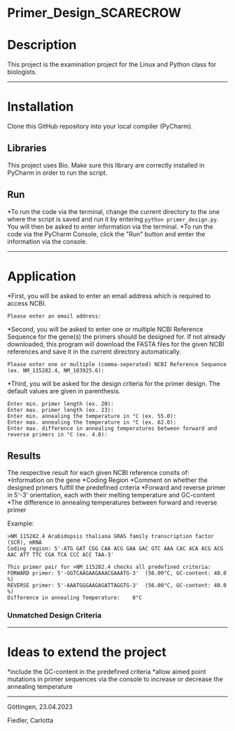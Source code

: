 # Primer_Design_SCARECROW


# Description
This project is the examination project for the Linux and Python class for biologists.

---

# Installation
Clone this GitHub repository into your local compiler (PyCharm).

## Libraries
This project uses Bio. Make sure this library are correctly installed in PyCharm in order to run the script.

## Run
*To run the code via the terminal, change the current directory to the one where the script is saved and run it by entering ```python primer_design.py```. You will then be asked to enter information via the terminal.
*To run the code via the PyCharm Console, click the "Run" button and emter the information via the console.

---

# Application
*First, you will be asked to enter an email address which is required to access NCBI.

```
Please enter an email address: 
```

*Second, you will be asked to enter one or multiple NCBI Reference Sequence for the gene(s) the primers should be designed for. If not already downloaded, this program will download the FASTA files for the given NCBI references and save it in the current directory automatically.

```
Please enter one or multiple (comma-seperated) NCBI Reference Sequence (ex. NM_115282.4, NM_103925.6): 
```

*Third, you will be asked for the design criteria for the primer design. The default values are given in parenthesis.

```
Enter min. primer length (ex. 20): 
Enter max. primer length (ex. 23): 
Enter min. annealing the temperature in °C (ex. 55.0): 
Enter max. annealing the temperature in °C (ex. 62.0): 
Enter max. difference in annealing temperatures between forward and reverse primers in °C (ex. 4.0): 
```

## Results
The respective result for each given NCBI reference consits of:
*Information on the gene
*Coding Region
*Comment on whether the designed primers fulfill the predefined criteria
*Forward and reverse primer in 5'-3' orientation, each with their melting temperature and GC-content
*The difference in annealing temperatures between forward and reverse primer

Example:
```
>NM_115282.4 Arabidopsis thaliana GRAS family transcription factor (SCR), mRNA
Coding region: 5'-ATG GAT CGG CAA ACG GAA GAC GTC AAA CAC ACA ACG ACG AAC ATT TTC CGA TCA CCC ACC TAA-3'

This primer pair for >NM_115282.4 checks all predefined criteria:
FORWARD primer: 5'-GGTCAAGAAGAAACGAAATG-3' 	(56.00°C, GC-content: 40.0 %)
REVERSE primer: 5'-AAATGGGAAGAGATTAGGTG-3' 	(56.00°C, GC-content: 40.0 %)
Difference in annealing Temperature: 	0°C
```
### Unmatched Design Criteria


---
	
# Ideas to extend the project
*include the GC-content in the predefined criteria
*allow aimed point mutations in primer sequences via the console to increase or decrease the annealing temperature

---


Göttingen, 23.04.2023

Fiedler, Carlotta 
